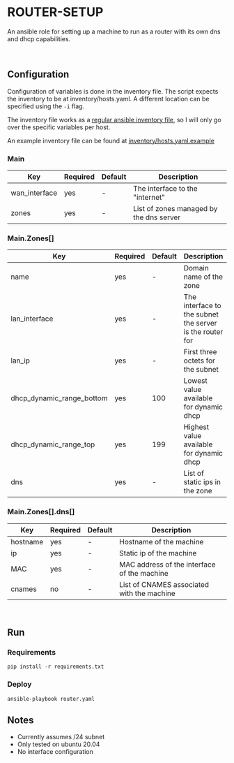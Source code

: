 # ROUTER-SETUP

An ansible role for setting up a machine to run as a router with its own dns and dhcp capabilities.

</br>

## Configuration

Configuration of variables is done in the inventory file.
The script expects the inventory to be at inventory/hosts.yaml. A different location can be specified using the `-i` flag.

The inventory file works as a [regular ansible inventory file](https://docs.ansible.com/ansible/latest/user_guide/intro_inventory.html), so I will only go over the specific variables per host. 

An example inventory file can be found at [inventory/hosts.yaml.example](inventory/hosts.yaml.example)

### Main

| Key 		| Required	| Default	| Description	|
|---		|---		|---		|---		|
| wan_interface	| yes		| -		| The interface to the "internet" |
| zones		| yes		| -		| List of zones managed by the dns server |


### Main.Zones[]

| Key 		| Required	| Default	| Description	|
|---		|---		|---		|---		|
| name	| yes | - | Domain name of the zone |
| lan_interface	| yes | - | The interface to the subnet the server is the router for |
| lan_ip | yes | - | First three octets for the subnet |
| dhcp_dynamic_range_bottom | yes | 100 | Lowest value available for dynamic dhcp |
| dhcp_dynamic_range_top | yes | 199 | Highest value available for dynamic dhcp |
| dns | yes | - | List of static ips in the zone |


### Main.Zones[].dns[]
| Key 		| Required	| Default	| Description	|
|---		|---		|---		|---		|
| hostname | yes | - | Hostname of the machine |
| ip | yes | - | Static ip of the machine |
| MAC | yes | - | MAC address of the interface of the machine |
| cnames | no | - | List of CNAMES associated with the machine |

</br>

## Run

### Requirements
`pip install -r requirements.txt`

### Deploy
`ansible-playbook router.yaml`

## Notes

- Currently assumes /24 subnet
- Only tested on ubuntu 20.04
- No interface configuration 
